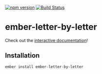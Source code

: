 [![npm version](https://badge.fury.io/js/ember-letter-by-letter.svg)](https://badge.fury.io/js/ember-letter-by-letter)
[![Build Status](https://travis-ci.org/patience-tema-baron/ember-letter-by-letter.svg?branch=master)](https://travis-ci.org/patience-tema-baron/ember-letter-by-letter)

# ember-letter-by-letter

Check out the [interactive documentation](http://patience-tema-baron.github.io/ember-letter-by-letter/)!

## Installation

`ember install ember-letter-by-letter`
